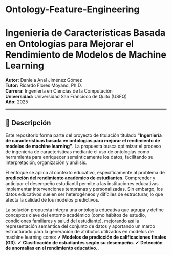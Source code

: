 # Ontology-Feature-Engineering

# Ingeniería de Características Basada en Ontologías para Mejorar el Rendimiento de Modelos de Machine Learning

**Autor:** Daniela Anaí Jiménez Gómez  
**Tutor:** Ricardo Flores Moyano, Ph.D.  
**Carrera:** Ingeniería en Ciencias de la Computación  
**Universidad:** Universidad San Francisco de Quito (USFQ)  
**Año:** 2025  

---

## 📘 Descripción

Este repositorio forma parte del proyecto de titulación titulado **"Ingeniería de características basada en ontologías para mejorar el rendimiento de modelos de machine learning"**. La propuesta busca optimizar el proceso de ingeniería de características mediante el uso de ontologías como herramienta para enriquecer semánticamente los datos, facilitando su interpretación, organización y análisis.

El enfoque se aplica al contexto educativo, específicamente al problema de **predicción del rendimiento académico de estudiantes**. Comprender y anticipar el desempeño estudiantil permite a las instituciones educativas implementar intervenciones tempranas y personalizadas. Sin embargo, los datos educativos suelen ser heterogéneos y difíciles de estructurar, lo que afecta la calidad de los modelos predictivos.

La solución propuesta integra una ontología educativa que agrupa y define conceptos clave del entorno académico (como hábitos de estudio, condiciones familiares y salud del estudiante), mejorando así la representación semántica del conjunto de datos y aportando un marco estructurado para la generación de atributos utilizados en modelos de machine learning como:
✔ **Modelos de predicción de calificaciones finales (G3).**
✔ **Clasificación de estudiantes según su desempeño.**
✔ **Detección de anomalías en el rendimiento educativo..**



